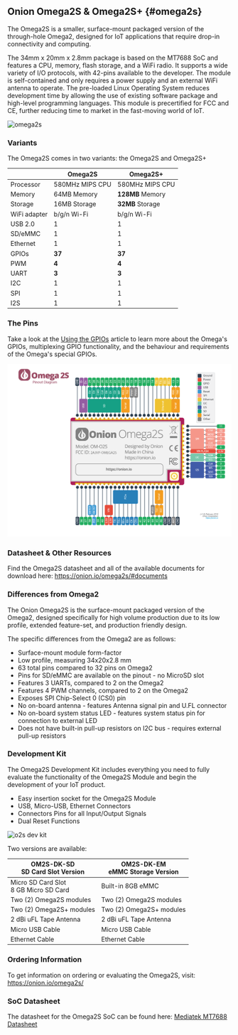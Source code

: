 ## Onion Omega2S & Omega2S+ {#omega2s}

The Omega2S is a smaller, surface-mount packaged version of the through-hole Omega2, designed for IoT applications that require drop-in connectivity and computing. 

The 34mm x 20mm x 2.8mm package is based on the MT7688 SoC and features a CPU, memory, flash storage, and a WiFi radio. It supports a wide variety of I/O protocols, with 42-pins available to the developer. The module is self-contained and only requires a power supply and an external WiFi antenna to operate. The pre-loaded Linux Operating System reduces development time by allowing the use of existing software package and high-level programming languages. This module is precertified for FCC and CE, further reducing time to market in the fast-moving world of IoT.

![omega2s](https://onion.io/wp-content/uploads/2018/09/Omega2S_W_BG.png)

### Variants

The Omega2S comes in two variants: the Omega2S and Omega2S+

|  | Omega2S | Omega2S+ | 
| ------------- | -------------  | -------------  |
| Processor | 580MHz MIPS CPU  | 580MHz MIPS CPU  |
| Memory | 64MB Memory  | **128MB** Memory  |
| Storage | 16MB Storage  | **32MB** Storage  |
| WiFi adapter | b/g/n Wi-Fi  | b/g/n Wi-Fi  |
| USB 2.0 | 1  | 1  | 
| SD/eMMC | 1  | 1  | 
| Ethernet | 1  | 1  |
| GPIOs | **37**  | **37**  |
| PWM | **4**  | **4**  |
| UART | **3**  |  **3**  |
| I2C | 1  | 1  |
| SPI | 1  | 1  |
| I2S | 1  | 1  |

### The Pins

Take a look at the [Using the GPIOs](https://docs.onion.io/omega2-docs/using-gpios.html#important-special-gpios) article to learn more about the Omega's GPIOs, multiplexing GPIO functionality, and the behaviour and requirements of the Omega's special GPIOs.

![omega2s pinout](https://github.com/OnionIoT/Onion-Media/raw/master/Pinouts/Omega2S.png)

### Datasheet & Other Resources

Find the Omega2S datasheet and all of the available documents for download here: https://onion.io/omega2s/#documents

### Differences from Omega2
The Onion Omega2S is the surface-mount packaged version of the Omega2, designed specifically for high volume production due to its low profile, extended feature-set, and production friendly design.

The specific differences from the Omega2 are as follows:

* Surface-mount module form-factor
* Low profile, measuring 34x20x2.8 mm
* 63 total pins compared to 32 pins on Omega2
* Pins for SD/eMMC are available on the pinout - no MicroSD slot
* Features 3 UARTs, compared to 2 on the Omega2
* Features 4 PWM channels, compared to 2 on the Omega2
* Exposes SPI Chip-Select 0 (CS0) pin
* No on-board antenna - features Antenna signal pin and U.FL connector
* No on-board system status LED - features system status pin for connection to external LED
* Does not have built-in pull-up resistors on I2C bus - requires external pull-up resistors

### Development Kit

The Omega2S Development Kit includes everything you need to fully evaluate the functionality of the Omega2S Module and begin the development of your IoT product.

* Easy insertion socket for the Omega2S Module
* USB, Micro-USB, Ethernet Connectors
* Connectors Pins for all Input/Output Signals
* Dual Reset Functions

![o2s dev kit](https://raw.githubusercontent.com/OnionIoT/Onion-Docs/master/Omega2/Documentation/Hardware-Overview/img/omega2s-dev-kit-emmc-0.jpg)

Two versions are available:

| OM2S-DK-SD<br>SD Card Slot Version       | OM2S-DK-EM<br>eMMC Storage Version |
|------------------------------------------|------------------------------------|
| Micro SD Card Slot<br>8 GB Micro SD Card | Built-in 8GB eMMC                  |
| Two (2) Omega2S modules                  | Two (2) Omega2S modules            |
| Two (2) Omega2S+ modules                 | Two (2) Omega2S+ modules           |
| 2 dBi uFL Tape Antenna                   | 2 dBi uFL Tape Antenna             |
| Micro USB Cable                          | Micro USB Cable                    |
| Ethernet Cable                           | Ethernet Cable                     |

### Ordering Information

To get information on ordering or evaluating the Omega2S, visit: https://onion.io/omega2s/

### SoC Datasheet

The datasheet for the Omega2S SoC can be found here: [Mediatek MT7688 Datasheet](https://labs.mediatek.com/fileMedia/download/9ef51e98-49b1-489a-b27e-391bac9f7bf3)
